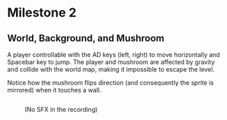 # Milestone 2

## World, Background, and Mushroom

&#x20;A player controllable with the AD keys (left, right) to move horizontally and Spacebar key to jump. The player and mushroom are affected by gravity and collide with the world map, making it impossible to escape the level.

Notice how the mushroom flips direction (and consequently the sprite is mirrored) when it touches a wall.

<figure><img src=".gitbook/assets/Screen Recording 2025-04-28 at 00.10.59.gif" alt=""><figcaption><p>(No SFX in the recording)</p></figcaption></figure>
